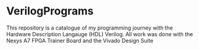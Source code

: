 # VerilogPrograms
This repository is a catalogue of my programming journey with the Hardware Description Langauge (HDL) Verilog. All work was done with the Nexys A7 FPGA Trainer Board and the Vivado Design Suite
